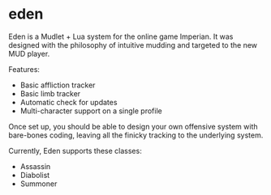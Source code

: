 eden
====
Eden is a Mudlet + Lua system for the online game Imperian. It was designed with the philosophy of intuitive mudding and targeted to the new MUD player.

Features:
  * Basic affliction tracker
  * Basic limb tracker
  * Automatic check for updates
  * Multi-character support on a single profile

Once set up, you should be able to design your own offensive system with bare-bones coding, leaving all the finicky tracking to the underlying system.

Currently, Eden supports these classes:
  * Assassin
  * Diabolist
  * Summoner
